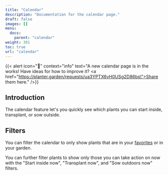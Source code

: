 ```yaml
---
title: "Calendar"
description: "Documentation for the calendar page."
draft: false
images: []
menu:
  docs:
    parent: "calendar"
weight: 301
toc: true
url: "calendar"
---
```


{{< alert icon="📆️" context="info" text="A new calendar page is in the works! Have ideas for how to improve it? <a href=\"https://planter.garden/requests/ua3YPTX6vH0USg2D86bs\">Share them here</a>." />}}

## Introduction
The calendar feature let's you quickly see which plants you can start inside, transplant, or sow outside.


## Filters
You can filter the calendar to only show plants that are in your <a href="https://info.planter.garden/plants#marking-a-plant-as-a-favorite">favorites</a> or in your garden.

You can further filter plants to show only those you can take action on now with the "Start inside now", "Transplant now", and "Sow outdoors now" filters.
